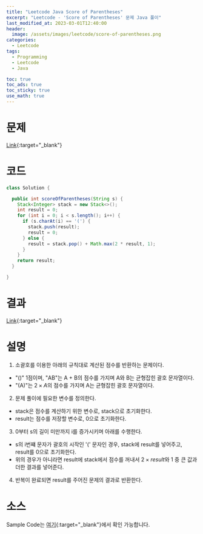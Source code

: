 ```yaml
---
title: "Leetcode Java Score of Parentheses"
excerpt: "Leetcode - 'Score of Parentheses' 문제 Java 풀이"
last_modified_at: 2023-03-01T12:40:00
header:
  image: /assets/images/leetcode/score-of-parentheses.png
categories:
  - Leetcode
tags:
  - Programming
  - Leetcode
  - Java

toc: true
toc_ads: true
toc_sticky: true
use_math: true
---
```

# 문제
[Link](https://leetcode.com/problems/score-of-parentheses){:target="_blank"}

# 코드
```java
class Solution {

  public int scoreOfParentheses(String s) {
    Stack<Integer> stack = new Stack<>();
    int result = 0;
    for (int i = 0; i < s.length(); i++) {
      if (s.charAt(i) == '(') {
        stack.push(result);
        result = 0;
      } else {
        result = stack.pop() + Math.max(2 * result, 1);
      }
    }
    return result;
  }

}
```

# 결과
[Link](https://leetcode.com/problems/score-of-parentheses/submissions/906865525/){:target="_blank"}

# 설명
1. 소괄호를 이용한 아래의 규칙대로 계산된 점수를 반환하는 문제이다.
- "()" 1점이며, "AB"는 A + B의 점수를 가지며 A와 B는 균형잡힌 괄호 문자열이다.
- "(A)"는 $2 \times A$의 점수를 가지며 A는 균형잡힌 괄호 문자열이다.

2. 문제 풀이에 필요한 변수를 정의한다.
- stack은 점수를 계산하기 위한 변수로, stack으로 초기화한다.
- result는 점수를 저장할 변수로, 0으로 초기화한다.

3. 0부터 s의 길이 미만까지 i를 증가시키며 아래를 수행한다.
- s의 i번쨰 문자가 괄호의 시작인 '(' 문자인 경우, stack에 result를 넣어주고, result를 0으로 초기화한다.
- 위의 경우가 아니라면 result에 stack에서 점수를 꺼내서 $2 \times result$와 1 중 큰 값과 더한 결과를 넣어준다.

4. 반복이 완료되면 result를 주어진 문제의 결과로 반환한다.

# 소스
Sample Code는 [여기](https://github.com/GracefulSoul/leetcode/blob/master/src/main/java/gracefulsoul/problems/ScoreOfParentheses.java){:target="_blank"}에서 확인 가능합니다.